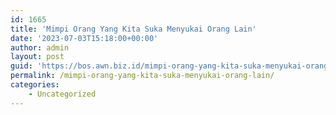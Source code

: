 ```yaml
---
id: 1665
title: 'Mimpi Orang Yang Kita Suka Menyukai Orang Lain'
date: '2023-07-03T15:18:00+00:00'
author: admin
layout: post
guid: 'https://bos.awn.biz.id/mimpi-orang-yang-kita-suka-menyukai-orang-lain/'
permalink: /mimpi-orang-yang-kita-suka-menyukai-orang-lain/
categories:
    - Uncategorized
---
```


